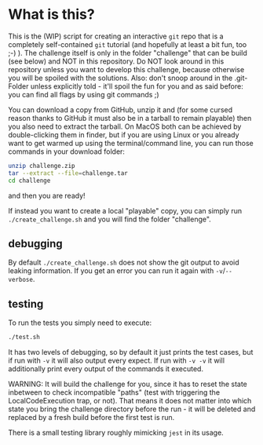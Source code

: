 # What is this?

This is the (WIP) script for creating an interactive `git` repo that is a completely self-contained `git` tutorial (and hopefully at least a bit fun, too ;-) ).
The challenge itself is only in the folder "challenge" that can be build (see below) and NOT in this repository. Do NOT look around in this repository unless you want to develop this challenge, because otherwise you will be spoiled with the solutions. Also: don't snoop around in the .git-Folder unless explicitly told - it'll spoil the fun for you and as said before: you can find all flags by using git commands ;)

You can download a copy from GitHub, unzip it and (for some cursed reason thanks to GitHub it must also be in a tarball to remain playable) then you also need to extract the tarball.
On MacOS both can be achieved by double-clicking them in finder, but if you are using Linux or you already want to get warmed up using the terminal/command line, you can run those commands in your download folder:
```sh
unzip challenge.zip
tar --extract --file=challenge.tar
cd challenge
```
and then you are ready!

If instead you want to create a local "playable" copy, you can simply run `./create_challenge.sh` and you will find the folder "challenge".

## debugging

By default `./create_challenge.sh` does not show the git output to avoid leaking information. If you get an error you can run it again with `-v`/`--verbose`.

## testing

To run the tests you simply need to execute:
```sh
./test.sh
```
It has two levels of debugging, so by default it just prints the test cases, but if run with `-v` it will also output every expect. If run with `-v -v` it will additionally print every output of the commands it executed.

WARNING: It will build the challenge for you, since it has to reset the state inbetween to check incompatible "paths" (test with triggering the LocalCodeExecution trap, or not). That means it does not matter into which state you bring the challenge directory before the run - it will be deleted and replaced by a fresh build before the first test is run.

There is a small testing library roughly mimicking `jest` in its usage.
